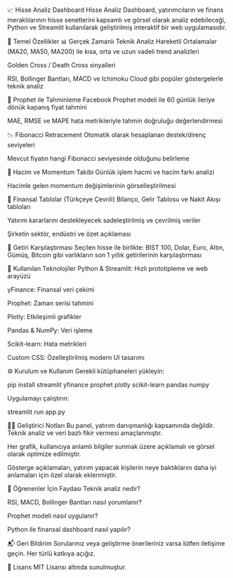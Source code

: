 📈 Hisse Analiz Dashboard
Hisse Analiz Dashboard, yatırımcıların ve finans meraklılarının hisse senetlerini kapsamlı ve görsel olarak analiz edebileceği, Python ve Streamlit kullanılarak geliştirilmiş interaktif bir web uygulamasıdır.

🚀 Temel Özellikler
📊 Gerçek Zamanlı Teknik Analiz
Hareketli Ortalamalar (MA20, MA50, MA200) ile kısa, orta ve uzun vadeli trend analizleri

Golden Cross / Death Cross sinyalleri

RSI, Bollinger Bantları, MACD ve Ichimoku Cloud gibi popüler göstergelerle teknik analiz

🔮 Prophet ile Tahminleme
Facebook Prophet modeli ile 60 günlük ileriye dönük kapanış fiyat tahmini

MAE, RMSE ve MAPE hata metrikleriyle tahmin doğruluğu değerlendirmesi

📉 Fibonacci Retracement
Otomatik olarak hesaplanan destek/direnç seviyeleri

Mevcut fiyatın hangi Fibonacci seviyesinde olduğunu belirleme

🔎 Hacim ve Momentum Takibi
Günlük işlem hacmi ve hacim farkı analizi

Hacimle gelen momentum değişimlerinin görselleştirilmesi

💼 Finansal Tablolar (Türkçeye Çevrili)
Bilanço, Gelir Tablosu ve Nakit Akışı tabloları

Yatırım kararlarını destekleyecek sadeleştirilmiş ve çevrilmiş veriler

Şirketin sektör, endüstri ve özet açıklaması

💸 Getiri Karşılaştırması
Seçilen hisse ile birlikte: BIST 100, Dolar, Euro, Altın, Gümüş, Bitcoin gibi varlıkların son 1 yıllık getirilerinin karşılaştırması

📂 Kullanılan Teknolojiler
Python & Streamlit: Hızlı prototipleme ve web arayüzü

yFinance: Finansal veri çekimi

Prophet: Zaman serisi tahmini

Plotly: Etkileşimli grafikler

Pandas & NumPy: Veri işleme

Scikit-learn: Hata metrikleri

Custom CSS: Özelleştirilmiş modern UI tasarımı

⚙️ Kurulum ve Kullanım
Gerekli kütüphaneleri yükleyin:

pip install streamlit yfinance prophet plotly scikit-learn pandas numpy

Uygulamayı çalıştırın:

streamlit run app.py


👨‍💻 Geliştirici Notları
Bu panel, yatırım danışmanlığı kapsamında değildir. Teknik analiz ve veri bazlı fikir vermesi amaçlanmıştır.

Her grafik, kullanıcıya anlamlı bilgiler sunmak üzere açıklamalı ve görsel olarak optimize edilmiştir.

Gösterge açıklamaları, yatırım yapacak kişilerin neye baktıklarını daha iyi anlamaları için özel olarak eklenmiştir.

🧠 Öğrenenler İçin Faydası
Teknik analiz nedir?

RSI, MACD, Bollinger Bantları nasıl yorumlanır?

Prophet modeli nasıl uygulanır?

Python ile finansal dashboard nasıl yapılır?

📬 Geri Bildirim
Sorularınız veya geliştirme önerileriniz varsa lütfen iletişime geçin. Her türlü katkıya açığız.

📌 Lisans
MIT Lisansı altında sunulmuştur.

